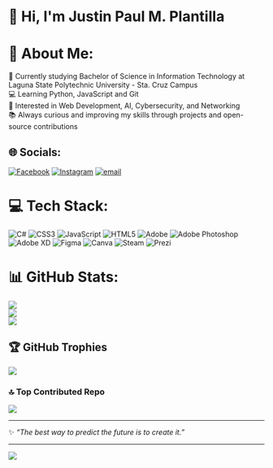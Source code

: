 # 👋 Hi, I'm Justin Paul M. Plantilla


# 💫 About Me:
📖 Currently studying Bachelor of Science in Information Technology at Laguna State Polytechnic University - Sta. Cruz Campus<br>💻 Learning Python, JavaScript and Git<br>🚀 Interested in Web Development, AI, Cybersecurity, and Networking<br>📚 Always curious and improving my skills through projects and open-source contributions


## 🌐 Socials:
[![Facebook](https://img.shields.io/badge/Facebook-%231877F2.svg?logo=Facebook&logoColor=white)]([https://facebook.com/https://www.facebook.com/share/1D5mkxQ6tU/](https://www.facebook.com/Jp.LynxEdge23)) [![Instagram](https://img.shields.io/badge/Instagram-%23E4405F.svg?logo=Instagram&logoColor=white)](https://instagram.com/https://www.instagram.com/japss.xx?igsh=MjhkdTdpZHFyeXg=) [![email](https://img.shields.io/badge/Email-D14836?logo=gmail&logoColor=white)](mailto:plantillajustin@gmail.com) 

# 💻 Tech Stack:
![C#](https://img.shields.io/badge/c%23-%23239120.svg?style=for-the-badge&logo=csharp&logoColor=white) ![CSS3](https://img.shields.io/badge/css3-%231572B6.svg?style=for-the-badge&logo=css3&logoColor=white) ![JavaScript](https://img.shields.io/badge/javascript-%23323330.svg?style=for-the-badge&logo=javascript&logoColor=%23F7DF1E) ![HTML5](https://img.shields.io/badge/html5-%23E34F26.svg?style=for-the-badge&logo=html5&logoColor=white) ![Adobe](https://img.shields.io/badge/adobe-%23FF0000.svg?style=for-the-badge&logo=adobe&logoColor=white) ![Adobe Photoshop](https://img.shields.io/badge/adobe%20photoshop-%2331A8FF.svg?style=for-the-badge&logo=adobe%20photoshop&logoColor=white) ![Adobe XD](https://img.shields.io/badge/Adobe%20XD-470137?style=for-the-badge&logo=Adobe%20XD&logoColor=#FF61F6) ![Figma](https://img.shields.io/badge/figma-%23F24E1E.svg?style=for-the-badge&logo=figma&logoColor=white) ![Canva](https://img.shields.io/badge/Canva-%2300C4CC.svg?style=for-the-badge&logo=Canva&logoColor=white) ![Steam](https://img.shields.io/badge/steam-%23000000.svg?style=for-the-badge&logo=steam&logoColor=white) ![Prezi](https://img.shields.io/badge/Prezi-%23000000.svg?style=for-the-badge&logo=Prezi&logoColor=white)
# 📊 GitHub Stats:
![](https://github-readme-stats.vercel.app/api?username=justinpaulplantilla&theme=one_dark_pro&hide_border=true&include_all_commits=false&count_private=false)<br/>
![](https://nirzak-streak-stats.vercel.app/?user=justinpaulplantilla&theme=one_dark_pro&hide_border=true)<br/>
![](https://github-readme-stats.vercel.app/api/top-langs/?username=justinpaulplantilla&theme=one_dark_pro&hide_border=true&include_all_commits=false&count_private=false&layout=compact)

## 🏆 GitHub Trophies
![](https://github-profile-trophy.vercel.app/?username=justinpaulplantilla&theme=radical&no-frame=false&no-bg=false&margin-w=4)


### 🔝 Top Contributed Repo
![](https://github-contributor-stats.vercel.app/api?username=justinpaulplantilla&limit=5&theme=radical&combine_all_yearly_contributions=true)

---


✨ *“The best way to predict the future is to create it.”*  


---
[![](https://visitcount.itsvg.in/api?id=justinpaulplantilla&icon=0&color=0)](https://visitcount.itsvg.in)

<!-- Proudly created with GPRM ( https://gprm.itsvg.in ) -->
